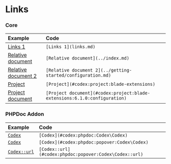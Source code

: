 <!--
title: Links
subtitle: Dev debug page
-->


# Links

### Core

| Example                                                                 | Code                                                                      |
|:------------------------------------------------------------------------|:--------------------------------------------------------------------------|
| [Links 1](links.md)                                                     | `[Links 1](links.md)`                                                     |
| [Relative document](../index.md)                                        | `[Relative document](../index.md)`                                        |
| [Relative document 2](../getting-started/configuration.md)              | `[Relative document 2](../getting-started/configuration.md)`              |
| [Project](#codex:project:blade-extensions)                              | `[Project](#codex:project:blade-extensions)`                              |
| [Project document](#codex:project:blade-extensions:6.1.0:configuration) | `[Project document](#codex:project:blade-extensions:6.1.0:configuration)` |
 


### PHPDoc Addon

| Example                                                | Code                                                   |
|:-------------------------------------------------------|:-------------------------------------------------------|
| [`Codex`](#codex:phpdoc:Codex\Codex)                   | `[Codex](#codex:phpdoc:Codex\Codex)`                   |
| [`Codex`](#codex:phpdoc:popover:Codex\Codex)           | `[Codex](#codex:phpdoc:popover:Codex\Codex)`           |
| [`Codex::url`](#codex:phpdoc:popover:Codex\Codex::url) | `[Codex::url](#codex:phpdoc:popover:Codex\Codex::url)` |
